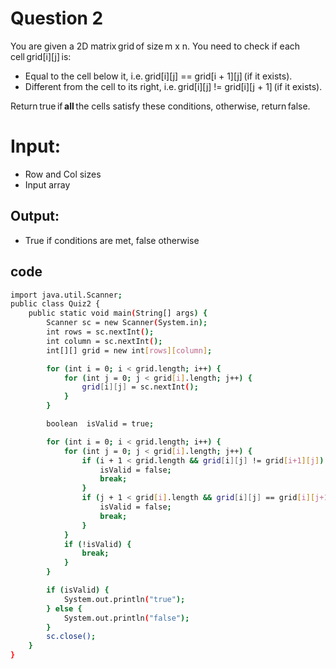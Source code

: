 # Question 2
You are given a 2D matrix grid of size m x n. You need to check if each cell grid[i][j] is:
* Equal to the cell below it, i.e. grid[i][j] == grid[i + 1][j] (if it exists). 
* Different from the cell to its right, i.e. grid[i][j] != grid[i][j + 1] (if it exists).

Return true if **all** the cells satisfy these conditions, otherwise, return false.

# Input:
* Row and Col sizes
* Input array

## Output:
* True if conditions are met, false otherwise

## code

```bash
import java.util.Scanner;
public class Quiz2 {
    public static void main(String[] args) {
        Scanner sc = new Scanner(System.in);
        int rows = sc.nextInt();
        int column = sc.nextInt();
        int[][] grid = new int[rows][column];

        for (int i = 0; i < grid.length; i++) {
            for (int j = 0; j < grid[i].length; j++) {
                grid[i][j] = sc.nextInt();
            }
        }

        boolean  isValid = true;

        for (int i = 0; i < grid.length; i++) {
            for (int j = 0; j < grid[i].length; j++) {
                if (i + 1 < grid.length && grid[i][j] != grid[i+1][j]) {
                    isValid = false;
                    break;
                }
                if (j + 1 < grid[i].length && grid[i][j] == grid[i][j+1]) {
                    isValid = false;
                    break;
                }
            }
            if (!isValid) {
                break;
            }
        }

        if (isValid) {
            System.out.println("true");
        } else {
            System.out.println("false");
        }
        sc.close();
    }
}
```
